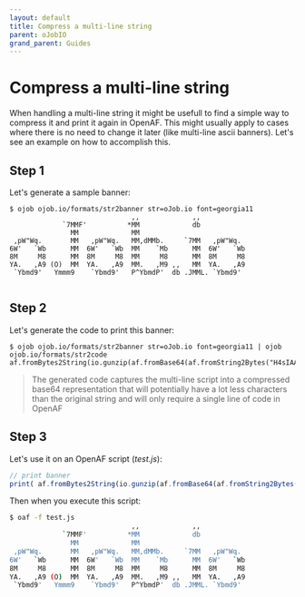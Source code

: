 ```yaml
---
layout: default
title: Compress a multi-line string
parent: oJobIO
grand_parent: Guides
---
```


# Compress a multi-line string

When handling a multi-line string it might be usefull to find a simple way to compress it and print it again in OpenAF. This might usually apply to cases where there is no need to change it later (like multi-line ascii banners). Let's see an example on how to accomplish this.

## Step 1

Let's generate a sample banner:

````
$ ojob ojob.io/formats/str2banner str=oJob.io font=georgia11
                              ,,             ,,            
             `7MMF'          *MM             db            
               MM             MM                           
 ,pW"Wq.       MM   ,pW"Wq.   MM,dMMb.     `7MM   ,pW"Wq.  
6W'   `Wb      MM  6W'   `Wb  MM    `Mb      MM  6W'   `Wb 
8M     M8      MM  8M     M8  MM     M8      MM  8M     M8 
YA.   ,A9 (O)  MM  YA.   ,A9  MM.   ,M9 ,,   MM  YA.   ,A9 
 `Ybmd9'   Ymmm9    `Ybmd9'   P^YbmdP'  db .JMML. `Ybmd9'  
                                 
````

## Step 2

Let's generate the code to print this banner:

````
$ ojob ojob.io/formats/str2banner str=oJob.io font=georgia11 | ojob ojob.io/formats/str2code
af.fromBytes2String(io.gunzip(af.fromBase64(af.fromString2Bytes("H4sIAAAAAAAAAKWQMQsCMQyF9/6K4HIqpaNex1scDh/eVm6RUroW9P8v2hYubdGCmCnvfQl5hKhXUnakqJg9A5eB9RGouHffd4ma4UbWJUg+zM48VTnMFiA94NSWqqTiZGJGaxzvFla+a/GRijGnwsi0sNCjYp1iIDlp2t8OmbL1lqmFzi+uqSC7uuB1zLGGEHTKuFnLPbbLkF6sZuCqmLZ//qX+2n0B3DIBrlgCAAA="))))
````

> The generated code captures the multi-line script into a compressed base64 representation that will potentially have a lot less characters than the original string and will only require a single line of code in OpenAF

## Step 3

Let's use it on an OpenAF script (_test.js_):

````javascript
// print banner
print( af.fromBytes2String(io.gunzip(af.fromBase64(af.fromString2Bytes("H4sIAAAAAAAAAKWQMQsCMQyF9/6K4HIqpaNex1scDh/eVm6RUroW9P8v2hYubdGCmCnvfQl5hKhXUnakqJg9A5eB9RGouHffd4ma4UbWJUg+zM48VTnMFiA94NSWqqTiZGJGaxzvFla+a/GRijGnwsi0sNCjYp1iIDlp2t8OmbL1lqmFzi+uqSC7uuB1zLGGEHTKuFnLPbbLkF6sZuCqmLZ//qX+2n0B3DIBrlgCAAA=")))) )
````

Then when you execute this script:

````bash
$ oaf -f test.js
                              ,,             ,,            
             `7MMF'          *MM             db            
               MM             MM                           
 ,pW"Wq.       MM   ,pW"Wq.   MM,dMMb.     `7MM   ,pW"Wq.  
6W'   `Wb      MM  6W'   `Wb  MM    `Mb      MM  6W'   `Wb 
8M     M8      MM  8M     M8  MM     M8      MM  8M     M8 
YA.   ,A9 (O)  MM  YA.   ,A9  MM.   ,M9 ,,   MM  YA.   ,A9 
 `Ybmd9'   Ymmm9    `Ybmd9'   P^YbmdP'  db .JMML. `Ybmd9'  
                                 

````